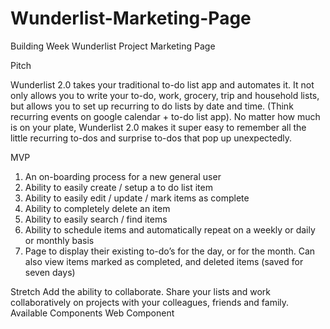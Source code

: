 # Wunderlist-Marketing-Page
Building Week Wunderlist 
Project Marketing Page

Pitch

Wunderlist 2.0 takes your traditional to-do list app and automates it. It not only allows you to write your to-do, work, grocery, trip and household lists, but allows you to set up recurring to do lists by date and time. (Think recurring events on google calendar + to-do list app). No matter how much is on your plate, Wunderlist 2.0 makes it super easy to remember all the little recurring to-dos and surprise to-dos that pop up unexpectedly.


MVP
 1. An on-boarding process for a new general user
 3. Ability to easily create / setup a to do list item
 4. Ability to easily edit / update / mark items as complete
 5. Ability to completely delete an item
 6. Ability to easily search / find items
 7. Ability to schedule items and automatically repeat on a weekly or daily or monthly basis
 8. Page to display their existing to-do’s for the day, or for the month. Can also view items marked as completed, and deleted items (saved for seven days)
 
 Stretch
Add the ability to collaborate. Share your lists and work collaboratively on projects with your colleagues, friends and family.
Available Components
Web Component
